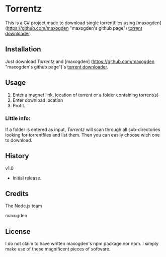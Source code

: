 # Torrentz

This is a C# project made to download single torrentfiles using [maxogden] (https://github.com/maxogden "maxogden's github page") [torrent downloader](https://github.com/maxogden/torrent "Maxogden's torrent downloader").

## Installation

Just download *Torrentz* and [maxogden] (https://github.com/maxogden "maxogden's github page")'s [torrent downloader](https://github.com/maxogden/torrent "Maxogden's torrent downloader").

## Usage

1. Enter a magnet link, location of torrent or a folder containing torrent(s)
2. Enter download location
3. Profit.

### Little info:

If a folder is entered as input, *Torrentz* will scan through all sub-directories looking for torrentfiles and list them.
Then you can easily choose wich one to download.

## History

v1.0
- Initial release.

## Credits

The Node.js team

maxogden

## License

I do not claim to have written maxogden's npm package nor npm. I simply make use of these magnificent pieces of software.
